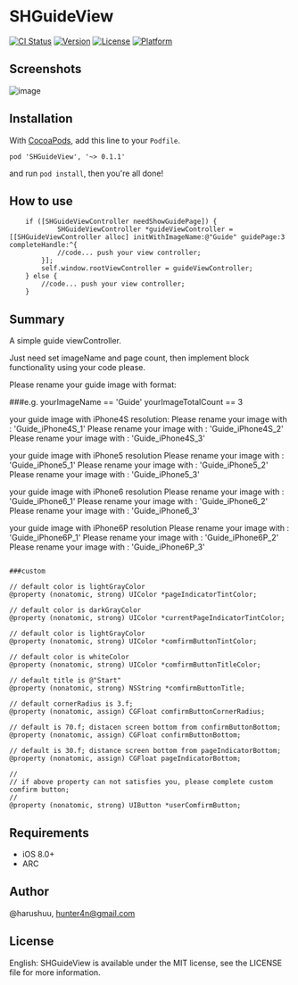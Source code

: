 # SHGuideView

[![CI Status](http://img.shields.io/travis/@harushuu/SHGuideView.svg?style=flat)](https://travis-ci.org/@harushuu/SHGuideView)
[![Version](https://img.shields.io/cocoapods/v/SHGuideView.svg?style=flat)](http://cocoapods.org/pods/SHGuideView)
[![License](https://img.shields.io/cocoapods/l/SHGuideView.svg?style=flat)](http://cocoapods.org/pods/SHGuideView)
[![Platform](https://img.shields.io/cocoapods/p/SHGuideView.svg?style=flat)](http://cocoapods.org/pods/SHGuideView)

## Screenshots
![image](https://github.com/harushuu/SHGuideView/raw/master/Screenshots.gif)

## Installation

With [CocoaPods](http://cocoapods.org/), add this line to your `Podfile`.

```
pod 'SHGuideView', '~> 0.1.1'
```

and run `pod install`, then you're all done!

## How to use

```objc
    if ([SHGuideViewController needShowGuidePage]) {
            SHGuideViewController *guideViewController = [[SHGuideViewController alloc] initWithImageName:@"Guide" guidePage:3 completeHandle:^{
            //code... push your view controller;
        }];
        self.window.rootViewController = guideViewController;
    } else {
        //code... push your view controller;
    }
```

## Summary

A simple guide viewController.

Just need set imageName and page count, then implement block functionality using your code please.

Please rename your guide image with format:

###e.g.
yourImageName == 'Guide'
yourImageTotalCount == 3

your guide image with iPhone4S resolution:
Please rename your image with  :   'Guide_iPhone4S_1'
Please rename your image with  :   'Guide_iPhone4S_2'
Please rename your image with  :   'Guide_iPhone4S_3'

your guide image with iPhone5 resolution
Please rename your image with  :   'Guide_iPhone5_1'
Please rename your image with  :   'Guide_iPhone5_2'
Please rename your image with  :   'Guide_iPhone5_3'

your guide image with iPhone6 resolution
Please rename your image with  :   'Guide_iPhone6_1'
Please rename your image with  :   'Guide_iPhone6_2'
Please rename your image with  :   'Guide_iPhone6_3'

your guide image with iPhone6P resolution
Please rename your image with  :   'Guide_iPhone6P_1'
Please rename your image with  :   'Guide_iPhone6P_2'
Please rename your image with  :   'Guide_iPhone6P_3'
```

###custom

// default color is lightGrayColor
@property (nonatomic, strong) UIColor *pageIndicatorTintColor;

// default color is darkGrayColor
@property (nonatomic, strong) UIColor *currentPageIndicatorTintColor;

// default color is lightGrayColor
@property (nonatomic, strong) UIColor *comfirmButtonTintColor;

// default color is whiteColor
@property (nonatomic, strong) UIColor *comfirmButtonTitleColor;

// default title is @"Start"
@property (nonatomic, strong) NSString *comfirmButtonTitle;

// default cornerRadius is 3.f;
@property (nonatomic, assign) CGFloat comfirmButtonCornerRadius;

// default is 70.f; distacen screen bottom from confirmButtonBottom;
@property (nonatomic, assign) CGFloat confirmButtonBottom;

// default is 30.f; distance screen bottom from pageIndicatorBottom;
@property (nonatomic, assign) CGFloat pageIndicatorBottom;

//
// if above property can not satisfies you, please complete custom comfirm button;
//
@property (nonatomic, strong) UIButton *userComfirmButton;
```

## Requirements

* iOS 8.0+ 
* ARC

## Author

@harushuu, hunter4n@gmail.com

## License

English: SHGuideView is available under the MIT license, see the LICENSE file for more information.     

